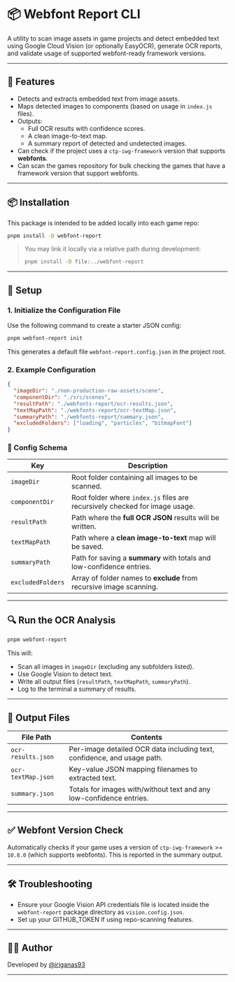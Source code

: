 # 📦 Webfont Report CLI

A utility to scan image assets in game projects and detect embedded text using Google Cloud Vision (or optionally EasyOCR), generate OCR reports, and validate usage of supported webfont-ready framework versions.

---

## 🚀 Features

- Detects and extracts embedded text from image assets.
- Maps detected images to components (based on usage in `index.js` files).
- Outputs:
  - Full OCR results with confidence scores.
  - A clean image-to-text map.
  - A summary report of detected and undetected images.
- Can check if the project uses a `ctp-iwg-framework` version that supports **webfonts**.
- Can scan the games repository for bulk checking the games that have a framework version that support webfonts.
---

## 📦 Installation

This package is intended to be added locally into each game repo:

```bash
pnpm install -D webfont-report
```

> You may link it locally via a relative path during development:
> ```bash
> pnpm install -D file:../webfont-report
> ```

---

## 🧪 Setup

### 1. Initialize the Configuration File

Use the following command to create a starter JSON config:

```bash
pnpm webfont-report init
```

This generates a default file `webfont-report.config.json` in the project root.

### 2. Example Configuration

```json
{
  "imageDir": "./non-production-raw-assets/scene",
  "componentDir": "./src/scenes",
  "resultPath": "./webfonts-report/ocr-results.json",
  "textMapPath": "./webfonts-report/ocr-textMap.json",
  "summaryPath": "./webfonts-report/summary.json",
  "excludedFolders": ["loading", "particles", "bitmapFont"]
}
```

### 📘 Config Schema

| Key             | Description                                                                 |
|------------------|-----------------------------------------------------------------------------|
| `imageDir`       | Root folder containing all images to be scanned.                           |
| `componentDir`   | Root folder where `index.js` files are recursively checked for image usage.|
| `resultPath`     | Path where the **full OCR JSON** results will be written.                  |
| `textMapPath`    | Path where a **clean image-to-text** map will be saved.                    |
| `summaryPath`    | Path for saving a **summary** with totals and low-confidence entries.      |
| `excludedFolders`| Array of folder names to **exclude** from recursive image scanning.        |

---

## 🔍 Run the OCR Analysis

```bash
pnpm webfont-report
```

This will:
- Scan all images in `imageDir` (excluding any subfolders listed).
- Use Google Vision to detect text.
- Write all output files (`resultPath`, `textMapPath`, `summaryPath`).
- Log to the terminal a summary of results.

---

## 📄 Output Files

| File Path         | Contents                                                                 |
|------------------|--------------------------------------------------------------------------|
| `ocr-results.json`| Per-image detailed OCR data including text, confidence, and usage path. |
| `ocr-textMap.json`| Key-value JSON mapping filenames to extracted text.                     |
| `summary.json`    | Totals for images with/without text and any low-confidence entries.     |

---

## ✅ Webfont Version Check

Automatically checks if your game uses a version of `ctp-iwg-framework` >= `10.8.0` (which supports webfonts). This is reported in the summary output.

---

## 🛠 Troubleshooting

- Ensure your Google Vision API credentials file is located inside the `webfont-report` package directory as `vision.config.json`.
- Set up your GITHUB_TOKEN if using repo-scanning features.

---

## 🧑‍💻 Author

Developed by [@iriganas93](https://github.com/iriganas93)

---
